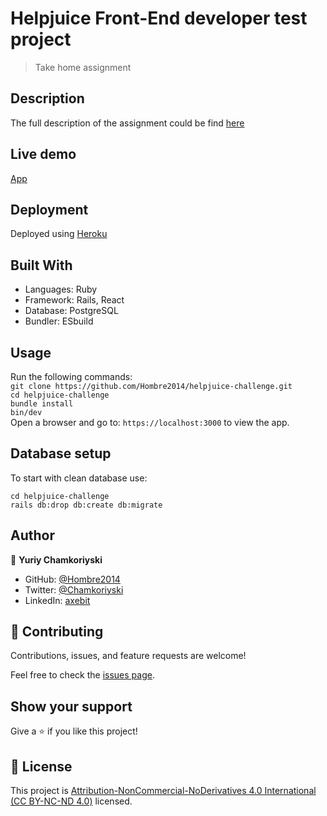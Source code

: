 # Helpjuice Front-End developer test project

>  Take home assignment

## Description

The full description of the assignment could be find [here](https://docs.google.com/document/d/161n6pubqHfmIiDVA6dOlhqUZlpQiTfG0_8hUTHAAEzc/edit#heading=h.sv0f7byc2t5o)

## Live demo

[App]()

## Deployment

Deployed using [Heroku](https://heroku.com/)

## Built With

- Languages: Ruby
- Framework: Rails, React
- Database: PostgreSQL
- Bundler: ESbuild

## Usage

Run the following commands:</br>
`git clone https://github.com/Hombre2014/helpjuice-challenge.git`</br>
`cd helpjuice-challenge`</br>
`bundle install`</br>
`bin/dev`</br>
Open a browser and go to: `https://localhost:3000` to view the app.

## Database setup

To start with clean database use:

`cd helpjuice-challenge`</br>
`rails db:drop db:create db:migrate`

## Author

👤 **Yuriy Chamkoriyski**

- GitHub: [@Hombre2014](https://github.com/Hombre2014)
- Twitter: [@Chamkoriyski](https://twitter.com/Chamkoriyski)
- LinkedIn: [axebit](https://linkedin.com/in/axebit)

## 🤝 Contributing

Contributions, issues, and feature requests are welcome!

Feel free to check the [issues page](https://github.com/Hombre2014/helpjuice-challenge/issues).

## Show your support

Give a ⭐️ if you like this project!

## 📝 License

This project is [Attribution-NonCommercial-NoDerivatives 4.0 International (CC BY-NC-ND 4.0)](./license.md) licensed.
